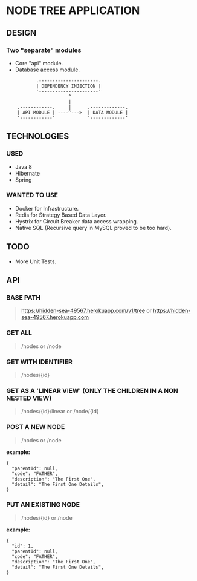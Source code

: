 # NODE TREE APPLICATION

## DESIGN
### Two "separate" modules
* Core "api" module.
* Database access module.

```
           .----------------------.
           | DEPENDENCY INJECTION |
           '----------------------'
                       ^
                       |
    .------------.     |      .-------------.
    | API MODULE | ----^--->  | DATA MODULE |
    '------------'            '-------------'
```

## TECHNOLOGIES
### USED
* Java 8
* Hibernate
* Spring

### WANTED TO USE
* Docker for Infrastructure.
* Redis for Strategy Based Data Layer.
* Hystrix for Circuit Breaker data access wrapping.
* Native SQL (Recursive query in MySQL proved to be too hard).

## TODO
* More Unit Tests.

## API

### BASE PATH
> https://hidden-sea-49567.herokuapp.com/v1/tree or https://hidden-sea-49567.herokuapp.com

### GET ALL
> /nodes or /node

### GET WITH IDENTIFIER
> /nodes/{id}

### GET AS A 'LINEAR VIEW' (ONLY THE CHILDREN IN A NON NESTED VIEW)
> /nodes/{id}/linear or /node/{id}

### POST A NEW NODE
> /nodes or /node

**example:**
```
{
  "parentId": null,
  "code": "FATHER",
  "description": "The First One",
  "detail": "The First One Details",
}
```

### PUT AN EXISTING NODE
> /nodes/{id} or /node

**example:**
```
{
  "id": 1,
  "parentId": null,
  "code": "FATHER",
  "description": "The First One",
  "detail": "The First One Details",
}
```
